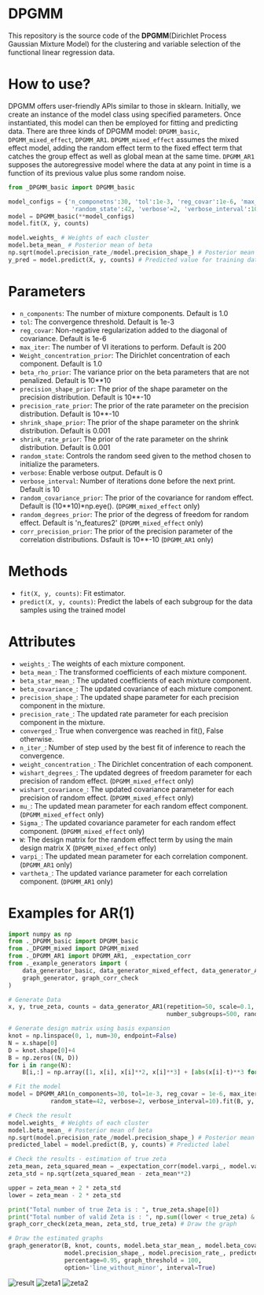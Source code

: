 # DPGMM
This repository is the source code of the **DPGMM**(Dirichlet Process Gaussian Mixture Model) for the clustering and variable selection of the functional linear regression data.

# How to use?
DPGMM offers user-friendly APIs similar to those in sklearn. Initially, we create an instance of the model class using specified parameters. Once instantiated, this model can then be employed for fitting and predicting data. There are three kinds of DPGMM model: `DPGMM_basic`, `DPGMM_mixed_effect`, `DPGMM_AR1`. `DPGMM_mixed_effect` assumes the mixed effect model, adding the random effect term to the fixed effect term that catches the group effect as well as global mean at the same time. `DPGMM_AR1` supposes the autoregressive model where the data at any point in time is a function of its previous value plus some random noise.

```python
from _DPGMM_basic import DPGMM_basic

model_configs = {'n_componetns':30, 'tol':1e-3, 'reg_covar':1e-6, 'max_iter':10000,
                  'random_state':42, 'verbose'=2, 'verbose_interval':10}
model = DPGMM_basic(**model_configs)
model.fit(X, y, counts)

model.weights_ # Weights of each cluster
model.beta_mean_ # Posterior mean of beta
np.sqrt(model.precision_rate_/model.precision_shape_) # Posterior mean of standard deviation
y_pred = model.predict(X, y, counts) # Predicted value for training data
```

# Parameters
- `n_components`: The number of mixture components. Default is 1.0
- `tol`: The convergence threshold. Default is 1e-3
- `reg_covar`: Non-negative regularization added to the diagonal of covariance. Default is 1e-6
- `max_iter`: The number of VI iterations to perform. Default is 200
- `Weight_concentration_prior`: The Dirichlet concentration of each component. Default is 1.0
- `beta_rho_prior`: The variance prior on the beta parameters that are not penalized. Default is 10**10
- `precision_shape_prior`: The prior of the shape parameter on the precision distribution. Default is 10**-10
- `precision_rate_prior`: The prior of the rate parameter on the precision distribution. Default is 10**-10      
- `shrink_shape_prior`: The prior of the shape parameter on the shrink distribution. Default is 0.001
- `shrink_rate_prior`: The prior of the rate parameter on the shrink distribution. Default is 0.001
- `random_state`: Controls the random seed given to the method chosen to initialize the parameters.  
- `verbose`: Enable verbose output. Default is 0
- `verbose_interval`: Number of iterations done before the next print. Default is 10
- `random_covariance_prior`: The prior of the covariance for random effect. Default is (10**10)*np.eye(). (`DPGMM_mixed_effect` only)
- `random_degrees_prior`: The prior of the degress of freedom for random effect. Default is 'n_features2' (`DPGMM_mixed_effect` only)
- `corr_precision_prior`: The prior of the precision parameter of the correlation distributions. Dsfault is 10**-10 (`DPGMM_AR1` only)

# Methods
- `fit(X, y, counts)`: Fit estimator.
- `predict(X, y, counts)`: Predict the labels of each subgroup for the data samples using the trained model

# Attributes
- `weights_`: The weights of each mixture component.
- `beta_mean_`: The transformed coefficients of each mixture component.
- `beta_star_mean_`: The updated coefficients of each mixture component.
- `beta_covariance_`: The updated covariance of each mixture component.
- `precision_shape_`: The updated shape parameter for each precision component in the mixture.
- `precision_rate_`: The updated rate parameter for each precision component in the mixture. 
- `converged_`: True when convergence was reached in fit(), False otherwise.
- `n_iter_`: Number of step used by the best fit of inference to reach the convergence.
- `weight_concentration_`: The Dirichlet concentration of each component.
- `wishart_degrees_`: The updated degrees of freedom parameter for each precision of random effect. (`DPGMM_mixed_effect` only)
- `wishart_covariance_`: The updated covariance parameter for each precision of random effect. (`DPGMM_mixed_effect` only)
- `mu_`: The updated mean parameter for each random effect component.  (`DPGMM_mixed_effect` only)
- `Sigma_`: The updated covariance parameter for each random effect component. (`DPGMM_mixed_effect` only)
- `W`: The design matrix for the random effect term by using the main design matrix X (`DPGMM_mixed_effect` only)
- `varpi_`: The updated mean parameter for each correlation component. (`DPGMM_AR1` only)
- `vartheta_`: The updated variance parameter for each correlation component. (`DPGMM_AR1` only)

# Examples for AR(1)
```python
import numpy as np
from ._DPGMM_basic import DPGMM_basic
from ._DPGMM_mixed import DPGMM_mixed
from ._DPGMM_AR1 import DPGMM_AR1, _expectation_corr
from ._example_generators import (
    data_generator_basic, data_generator_mixed_effect, data_generator_AR1, 
    graph_generator, graph_corr_check
)

# Generate Data
x, y, true_zeta, counts = data_generator_AR1(repetition=50, scale=0.1, 
                                             number_subgroups=500, random_seed=100)

# Generate design matrix using basis expansion
knot = np.linspace(0, 1, num=30, endpoint=False)
N = x.shape[0]
D = knot.shape[0]+4
B = np.zeros((N, D))
for i in range(N):
    B[i,:] = np.array([1, x[i], x[i]**2, x[i]**3] + [abs(x[i]-t)**3 for t in knot])

# Fit the model
model = DPGMM_AR1(n_components=30, tol=1e-3, reg_covar = 1e-6, max_iter=10000, 
            random_state=42, verbose=2, verbose_interval=10).fit(B, y, counts)

# Check the result
model.weights_ # Weights of each cluster
model.beta_mean_ # Posterior mean of beta
np.sqrt(model.precision_rate_/model.precision_shape_) # Posterior mean of standard deviation
predicted_label = model.predict(B, y, counts) # Predicted label

# Check the results - estimation of true zeta
zeta_mean, zeta_squared_mean = _expectation_corr(model.varpi_, model.vartheta_)
zeta_std = np.sqrt(zeta_squared_mean - zeta_mean**2)

upper = zeta_mean + 2 * zeta_std
lower = zeta_mean - 2 * zeta_std

print("Total number of true Zeta is : ", true_zeta.shape[0])
print("Total number of valid Zeta is : ", np.sum((lower < true_zeta) & (true_zeta < upper)))
graph_corr_check(zeta_mean, zeta_std, true_zeta) # Draw the graph

# Draw the estimated graphs
graph_generator(B, knot, counts, model.beta_star_mean_, model.beta_covariance_,
                model.precision_shape_, model.precision_rate_, predicted_label,
                percentage=0.95, graph_threshold = 100,
                option='line_without_minor', interval=True)
```

![result](https://github.com/user-attachments/assets/7bbacc47-3d13-4146-ab02-21153146835e)
![zeta1](https://github.com/user-attachments/assets/56ca5581-a2ea-430d-a782-131c8cb3c5ec)
![zeta2](https://github.com/user-attachments/assets/ef4039c9-2e46-4b40-8b81-37687414e453)
